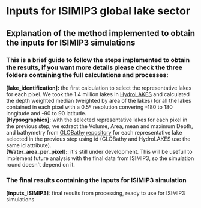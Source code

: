 # Inputs for ISIMIP3 global lake sector <br />
## Explanation of the method implemented to obtain the inputs for ISIMIP3 simulations <br />

### This is a brief guide to follow the steps implemented to obtain the results, if you want more details please check the three folders containing the full calculations and processes:<br />

**[lake_identification]:** the first calculation to select the representative lakes for each pixel. We took the 1.4 million lakes in [HydroLAKES](https://www.hydrosheds.org/pages/hydrolakes) and calculated the depth weighted median (weighted by area of the lakes) for all the lakes contained in each pixel with a 0.5º resolution convering -180 to 180 longitude and -90 to 90 latitude.  <br />
**[Hypsographics]:** with the selected representative lakes for each pixel in the previous step, we extract the Volume, Area, mean and maximum Depth, and bathymetry from [GLOBathy](https://www.nature.com/articles/s41597-022-01132-9) [repository](https://springernature.figshare.com/collections/GLOBathy_the_Global_Lakes_Bathymetry_Dataset/5243309) for each representative lake selected in the previous step using id (GLOBathy and HydroLAKES use the same id attribute). <br />
**[Water_area_per_pixel]:**: it's still under development. This will be usefull to implement future analysis with the final data from ISIMIP3, so the simulation round doesn't depend on it. <br />

### The final results containing the inputs for ISIMIP3 simulation <br />
**[inputs_ISIMIP3]:** final results from processing, ready to use for ISIMIP3 simulations <br />
